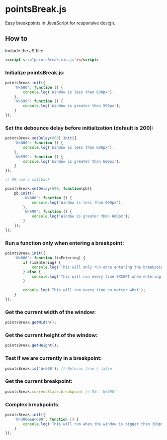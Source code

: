 # pointsBreak.js

Easy breakpoints in JavaScript for responsive design.

## How to

Include the JS file:
```HTML
<script src="pointsBreak.min.js"></script>
```

### Initialize pointsBreak.js:
```Javascript
pointsBreak.init({
	'W<600': function () {
		console.log('Window is less than 600px');
	},
	'W>599': function () {
		console.log('Window is greater than 599px');
	}
});
```

### Set the debounce delay before initialization (default is 200):
```JavaScript
pointsBreak.setDelay(600).init({
	'W<600': function () {
		console.log('Window is less than 600px');
	},
	'W>599': function () {
		console.log('Window is greater than 600px');
	}
});

// OR use a callback

pointsBreak.setDelay(600, function(pb){
	pb.init({
		'W<600': function () {
			console.log('Window is less than 600px');
		},
		'W>599': function () {
			console.log('Window is greater than 600px');
		}
	});
});
```

### Run a function only when entering a breakpoint:
```Javascript
pointsBreak.init({
	'W<600': function (isEntering) {
		if (isEntering) {
			console.log('This will only run once entering the breakpoint');
		} else {
			console.log('This will run every time EXCEPT when entering the breakpoint');
		}

		console.log('This will run every time no matter what');
	}
});
```
### Get the current width of the window:
```JavaScript
pointsBreak.getWidth();
```

### Get the current height of the window:
```JavaScript
pointsBreak.getHeight();
```

### Test if we are currently in a breakpoint:
```JavaScript
pointsBreak.is('W<600'); // Returns true / false
```

### Get the current breakpoint:
```JavaScript
pointsBreak.currentState.breakpoint // EX: 'W<600'
```
### Complex breakpoints:
```JavaScript
pointsBreak.init({
	'W>300&&W<600': function () {
		console.log('This will run when the window is bigger than 300px and smaller than 600px');
	}
});




